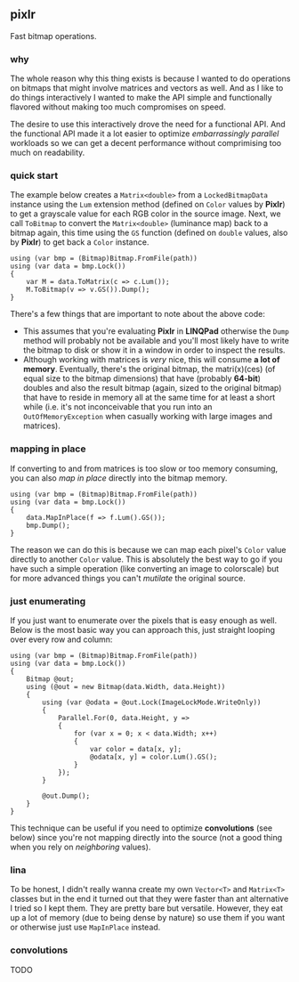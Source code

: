 ## pixlr
Fast bitmap operations.

### why
The whole reason why this thing exists is because I wanted to do operations on bitmaps that might involve matrices and vectors as well. And as I like to do things interactively I wanted to make the API simple and functionally flavored without making too much compromises on speed.

The desire to use this interactively drove the need for a functional API. And the functional API made it a lot easier to optimize *embarrassingly parallel* workloads so we can get a decent performance without comprimising too much on readability.

### quick start
The example below creates a `Matrix<double>` from a `LockedBitmapData` instance using the `Lum` extension method (defined on `Color` values by **Pixlr**) to get a grayscale value for each RGB color in the source image. Next, we call `ToBitmap` to convert the `Matrix<double>` (luminance map) back to a bitmap again, this time using the `GS` function (defined on `double` values, also by **Pixlr**) to get back a `Color` instance.
```
using (var bmp = (Bitmap)Bitmap.FromFile(path))
using (var data = bmp.Lock())
{
    var M = data.ToMatrix(c => c.Lum());
    M.ToBitmap(v => v.GS()).Dump();
}
```
There's a few things that are important to note about the above code:
* This assumes that you're evaluating **Pixlr** in **LINQPad** otherwise the `Dump` method will probably not be available and you'll most likely have to write the bitmap to disk or show it in a window in order to inspect the results.
* Although working with matrices is *very* nice, this will consume **a lot of memory**. Eventually, there's the original bitmap, the matri(x)(ces) (of equal size to the bitmap dimensions) that have (probably **64-bit**) doubles and also the result bitmap (again, sized to the original bitmap) that have to reside in memory all at the same time for at least a short while (i.e. it's not inconceivable that you run into an `OutOfMemoryException` when casually working with large images and matrices).

### mapping in place
If converting to and from matrices is too slow or too memory consuming, you can also *map in place* directly into the bitmap memory.
```
using (var bmp = (Bitmap)Bitmap.FromFile(path))
using (var data = bmp.Lock())
{
    data.MapInPlace(f => f.Lum().GS());
    bmp.Dump();
}
```

The reason we can do this is because we can map each pixel's `Color` value directly to another `Color` value. This is absolutely the best way to go if you have such a simple operation (like converting an image to colorscale) but for more advanced things you can't *mutilate* the original source.

### just enumerating
If you just want to enumerate over the pixels that is easy enough as well. Below is the most basic way you can approach this, just straight looping over every row and column:
```
using (var bmp = (Bitmap)Bitmap.FromFile(path))
using (var data = bmp.Lock())
{
    Bitmap @out;
    using (@out = new Bitmap(data.Width, data.Height))
    {
        using (var @odata = @out.Lock(ImageLockMode.WriteOnly))
        {
            Parallel.For(0, data.Height, y =>
            {
                for (var x = 0; x < data.Width; x++)
                {
                    var color = data[x, y];
                    @odata[x, y] = color.Lum().GS();
                }
            });
        }
        
        @out.Dump();
    }
}
```

This technique can be useful if you need to optimize **convolutions** (see below) since you're not mapping directly into the source (not a good thing when you rely on *neighboring* values).

### lina
To be honest, I didn't really wanna create my own `Vector<T>` and `Matrix<T>` classes but in the end it turned out that they were faster than ant alternative I tried so I kept them. They are pretty bare but versatile. However, they eat up a lot of memory (due to being dense by nature) so use them if you want or otherwise just use `MapInPlace` instead.

### convolutions
TODO